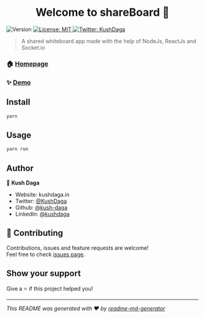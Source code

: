 <h1 align="center">Welcome to shareBoard 👋</h1>
<p>
  <img alt="Version" src="https://img.shields.io/badge/version-1.0.0-blue.svg?cacheSeconds=2592000" />
  <a href="#" target="_blank">
    <img alt="License: MIT" src="https://img.shields.io/badge/License-MIT-yellow.svg" />
  </a>
  <a href="https://twitter.com/KushDaga" target="_blank">
    <img alt="Twitter: KushDaga" src="https://img.shields.io/twitter/follow/KushDaga.svg?style=social" />
  </a>
</p>

> A shared whiteboard app made with the help of NodeJs, ReactJs and Socket.io

### 🏠 [Homepage](https://shareboard.netlify.app)

### ✨ [Demo](https://shareboard.netlify.app)

## Install

```sh
yarn 
```

## Usage

```sh
yarn run
```

## Author

👤 **Kush Daga**

* Website: kushdaga.in
* Twitter: [@KushDaga](https://twitter.com/KushDaga)
* Github: [@kush-daga](https://github.com/kush-daga)
* LinkedIn: [@kushdaga](https://linkedin.com/in/kushdaga)

## 🤝 Contributing

Contributions, issues and feature requests are welcome!<br />Feel free to check [issues page](https://github.com/kush-daga/shareBoard/issues). 

## Show your support

Give a ⭐️ if this project helped you!

***
_This README was generated with ❤️ by [readme-md-generator](https://github.com/kefranabg/readme-md-generator)_